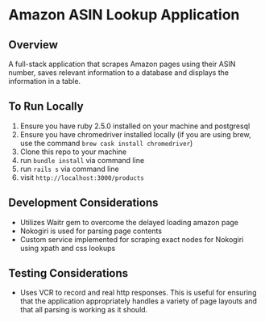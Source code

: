 # Amazon ASIN Lookup Application

## Overview
A full-stack application that scrapes Amazon pages using their ASIN number, saves relevant information to a database and displays the information in a table.

## To Run Locally
1. Ensure you have ruby 2.5.0 installed on your machine and postgresql
2. Ensure you have chromedriver installed locally (if you are using brew, use the command `brew cask install chromedriver`)
3. Clone this repo to your machine
4. run `bundle install` via command line
5. run `rails s` via command line
6. visit `http://localhost:3000/products`

## Development Considerations
* Utilizes Waitr gem to overcome the delayed loading amazon page
* Nokogiri is used for parsing page contents
* Custom service implemented for scraping exact nodes for Nokogiri using xpath and css lookups

## Testing Considerations
* Uses VCR to record and real http responses. This is useful for ensuring that the application appropriately handles a variety of page layouts and that all parsing is working as it should.
